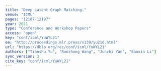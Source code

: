```yaml
---
title: "Deep Latent Graph Matching."
venue: "ICML"
pages: "12187-12197"
year: 2021
type: "Conference and Workshop Papers"
access: "open"
key: "conf/icml/YuWYL21"
ee: "http://proceedings.mlr.press/v139/yu21d.html"
url: "https://dblp.org/rec/conf/icml/YuWYL21"
authors: ["Tianshu Yu", "Runzhong Wang", "Junchi Yan", "Baoxin Li"]
sync_version: 3
cite_key: "conf/icml/YuWYL21"
---
```

